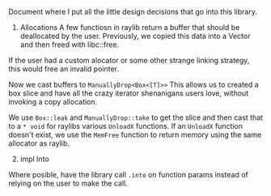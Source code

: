 Document where I put all the little design decisions that go into this library.

1. Allocations
   A few functiosn in raylib return a buffer that should be deallocated by the user. Previously, we copied this data into a Vector and then freed with libc::free.

If the user had a custom alocator or some other strange linking strategy, this would free an invalid pointer.

Now we cast buffers to `ManuallyDrop<Box<[T]>>`
This allows us to created a box slice and have all the crazy iterator shenanigans users love, without invoking a copy allocation.

We use `Box::leak` and `ManuallyDrop::take` to get the slice and then cast that to a `* void` for raylibs various `UnloadX` functions. If an `UnloadX` function doesn't exist, we use the `MemFree` function to return memory using the same allocator as raylib.


2. impl Into

Where posible, have the library call `.into` on function params instead of relying on the user to make the call.
